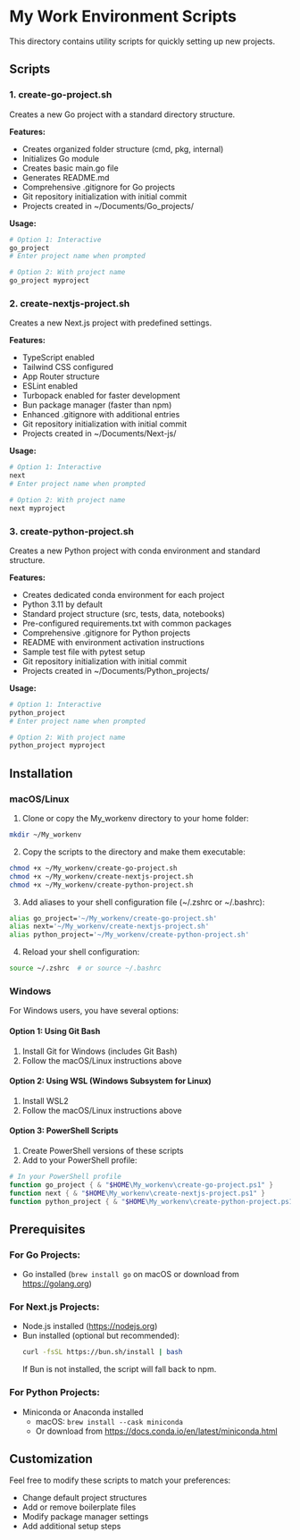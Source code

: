 # My Work Environment Scripts

This directory contains utility scripts for quickly setting up new projects.

## Scripts

### 1. create-go-project.sh
Creates a new Go project with a standard directory structure.

**Features:**
- Creates organized folder structure (cmd, pkg, internal)
- Initializes Go module
- Creates basic main.go file
- Generates README.md
- Comprehensive .gitignore for Go projects
- Git repository initialization with initial commit
- Projects created in ~/Documents/Go_projects/

**Usage:**
```bash
# Option 1: Interactive
go_project
# Enter project name when prompted

# Option 2: With project name
go_project myproject
```

### 2. create-nextjs-project.sh
Creates a new Next.js project with predefined settings.

**Features:**
- TypeScript enabled
- Tailwind CSS configured
- App Router structure
- ESLint enabled
- Turbopack enabled for faster development
- Bun package manager (faster than npm)
- Enhanced .gitignore with additional entries
- Git repository initialization with initial commit
- Projects created in ~/Documents/Next-js/

**Usage:**
```bash
# Option 1: Interactive
next
# Enter project name when prompted

# Option 2: With project name
next myproject
```

### 3. create-python-project.sh
Creates a new Python project with conda environment and standard structure.

**Features:**
- Creates dedicated conda environment for each project
- Python 3.11 by default
- Standard project structure (src, tests, data, notebooks)
- Pre-configured requirements.txt with common packages
- Comprehensive .gitignore for Python projects
- README with environment activation instructions
- Sample test file with pytest setup
- Git repository initialization with initial commit
- Projects created in ~/Documents/Python_projects/

**Usage:**
```bash
# Option 1: Interactive
python_project
# Enter project name when prompted

# Option 2: With project name
python_project myproject
```

## Installation

### macOS/Linux

1. Clone or copy the My_workenv directory to your home folder:
```bash
mkdir ~/My_workenv
```

2. Copy the scripts to the directory and make them executable:
```bash
chmod +x ~/My_workenv/create-go-project.sh
chmod +x ~/My_workenv/create-nextjs-project.sh
chmod +x ~/My_workenv/create-python-project.sh
```

3. Add aliases to your shell configuration file (~/.zshrc or ~/.bashrc):
```bash
alias go_project='~/My_workenv/create-go-project.sh'
alias next='~/My_workenv/create-nextjs-project.sh'
alias python_project='~/My_workenv/create-python-project.sh'
```

4. Reload your shell configuration:
```bash
source ~/.zshrc  # or source ~/.bashrc
```

### Windows

For Windows users, you have several options:

#### Option 1: Using Git Bash
1. Install Git for Windows (includes Git Bash)
2. Follow the macOS/Linux instructions above

#### Option 2: Using WSL (Windows Subsystem for Linux)
1. Install WSL2
2. Follow the macOS/Linux instructions above

#### Option 3: PowerShell Scripts
1. Create PowerShell versions of these scripts
2. Add to your PowerShell profile:
```powershell
# In your PowerShell profile
function go_project { & "$HOME\My_workenv\create-go-project.ps1" }
function next { & "$HOME\My_workenv\create-nextjs-project.ps1" }
function python_project { & "$HOME\My_workenv\create-python-project.ps1" }
```

## Prerequisites

### For Go Projects:
- Go installed (`brew install go` on macOS or download from https://golang.org)

### For Next.js Projects:
- Node.js installed (https://nodejs.org)
- Bun installed (optional but recommended): 
  ```bash
  curl -fsSL https://bun.sh/install | bash
  ```
  If Bun is not installed, the script will fall back to npm.

### For Python Projects:
- Miniconda or Anaconda installed
  - macOS: `brew install --cask miniconda`
  - Or download from https://docs.conda.io/en/latest/miniconda.html

## Customization

Feel free to modify these scripts to match your preferences:
- Change default project structures
- Add or remove boilerplate files
- Modify package manager settings
- Add additional setup steps
